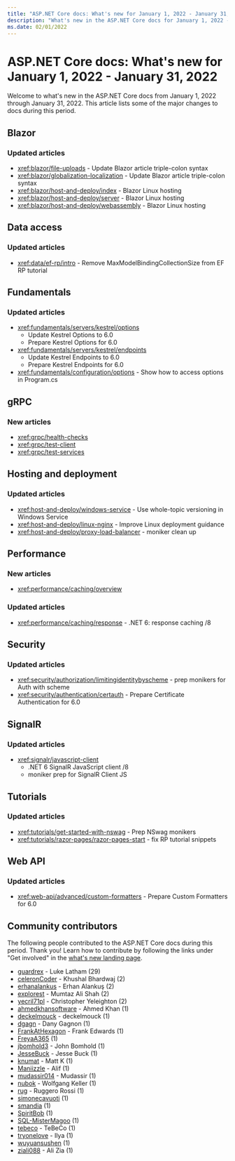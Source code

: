 ```yaml
---
title: "ASP.NET Core docs: What's new for January 1, 2022 - January 31, 2022"
description: "What's new in the ASP.NET Core docs for January 1, 2022 - January 31, 2022."
ms.date: 02/01/2022
---
```


# ASP.NET Core docs: What's new for January 1, 2022 - January 31, 2022

Welcome to what's new in the ASP.NET Core docs from January 1, 2022 through January 31, 2022. This article lists some of the major changes to docs during this period.

## Blazor

### Updated articles

- <xref:blazor/file-uploads> - Update Blazor article triple-colon syntax
- <xref:blazor/globalization-localization> - Update Blazor article triple-colon syntax
- <xref:blazor/host-and-deploy/index> - Blazor Linux hosting
- <xref:blazor/host-and-deploy/server> - Blazor Linux hosting
- <xref:blazor/host-and-deploy/webassembly> - Blazor Linux hosting

## Data access

### Updated articles

- <xref:data/ef-rp/intro> - Remove MaxModelBindingCollectionSize from EF RP tutorial

## Fundamentals

### Updated articles

- <xref:fundamentals/servers/kestrel/options>
  - Update Kestrel Options to 6.0
  - Prepare Kestrel Options for 6.0
- <xref:fundamentals/servers/kestrel/endpoints>
  - Update Kestrel Endpoints to 6.0
  - Prepare Kestrel Endpoints for 6.0
- <xref:fundamentals/configuration/options> - Show how to access options in Program.cs

## gRPC

### New articles

- <xref:grpc/health-checks>
- <xref:grpc/test-client>
- <xref:grpc/test-services>

## Hosting and deployment

### Updated articles

- <xref:host-and-deploy/windows-service> - Use whole-topic versioning in Windows Service
- <xref:host-and-deploy/linux-nginx> - Improve Linux deployment guidance
- <xref:host-and-deploy/proxy-load-balancer> - moniker clean up

## Performance

### New articles

- <xref:performance/caching/overview>

### Updated articles

- <xref:performance/caching/response> - .NET 6: response caching /8

## Security

### Updated articles

- <xref:security/authorization/limitingidentitybyscheme> - prep monikers for Auth with scheme
- <xref:security/authentication/certauth> - Prepare Certificate Authentication for 6.0

## SignalR

### Updated articles

- <xref:signalr/javascript-client>
  - .NET 6 SignalR JavaScript client /8
  - moniker prep for SignalR Client JS

## Tutorials

### Updated articles

- <xref:tutorials/get-started-with-nswag> - Prep NSwag monikers
- <xref:tutorials/razor-pages/razor-pages-start> - fix RP tutorial snippets

## Web API

### Updated articles

- <xref:web-api/advanced/custom-formatters> - Prepare Custom Formatters for 6.0

## Community contributors

The following people contributed to the ASP.NET Core docs during this period. Thank you! Learn how to contribute by following the links under "Get involved" in the [what's new landing page](index.yml).

- [guardrex](https://github.com/guardrex) - Luke Latham (29)
- [celeronCoder](https://github.com/celeronCoder) - Khushal Bhardwaj (2)
- [erhanalankus](https://github.com/erhanalankus) - Erhan Alankuş (2)
- [explorest](https://github.com/explorest) - Mumtaz Ali Shah (2)
- [yecril71pl](https://github.com/yecril71pl) - Christopher Yeleighton (2)
- [ahmedkhansoftware](https://github.com/ahmedkhansoftware) - Ahmed Khan (1)
- [deckelmouck](https://github.com/deckelmouck) - deckelmouck (1)
- [dgagn](https://github.com/dgagn) - Dany Gagnon (1)
- [FrankAtHexagon](https://github.com/FrankAtHexagon) - Frank Edwards (1)
- [FreyaA365](https://github.com/FreyaA365) (1)
- [jbomhold3](https://github.com/jbomhold3) - John Bomhold (1)
- [JesseBuck](https://github.com/JesseBuck) - Jesse Buck (1)
- [knumat](https://github.com/knumat) - Matt K (1)
- [Maniizzle](https://github.com/Maniizzle) - Alif (1)
- [mudassir014](https://github.com/mudassir014) - Mudassir (1)
- [nubok](https://github.com/nubok) - Wolfgang Keller (1)
- [rug](https://github.com/rug) - Ruggero Rossi (1)
- [simonecavuoti](https://github.com/simonecavuoti) (1)
- [smandia](https://github.com/smandia) (1)
- [SpiritBob](https://github.com/SpiritBob) (1)
- [SQL-MisterMagoo](https://github.com/SQL-MisterMagoo) (1)
- [tebeco](https://github.com/tebeco) - TeBeCo (1)
- [tryonelove](https://github.com/tryonelove) - Ilya (1)
- [wuyuansushen](https://github.com/wuyuansushen) (1)
- [ziali088](https://github.com/ziali088) - Ali Zia (1)
